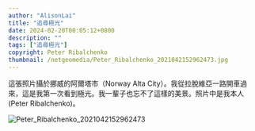 ```yaml
---
author: "AlisonLai"
title: "追尋極光"
date: 2024-02-20T00:05:12+0800
description: ""
tags: ["追尋極光"]
copyright: Peter Ribalchenko
thumbnail: /netgeomedia/Peter_Ribalchenko_2021042152962473.jpg
---
```


這張照片攝於挪威的阿爾塔市（Norway Alta City）。我從拉脫維亞一路開車過來，這是我第一次看到極光。我一輩子也忘不了這樣的美景。照片中是我本人(Peter Ribalchenko)。

![Peter_Ribalchenko_2021042152962473](/netgeomedia/Peter_Ribalchenko_2021042152962473.jpg)


